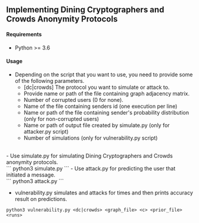 ## Implementing Dining Cryptographers and Crowds Anonymity Protocols ##

#### Requirements
* Python >= 3.6

#### Usage

- Depending on the script that you want to use, you need to provide some of the following parameters.
  - [dc|crowds]     The protocol you want to simulate or attack to.
  - <graph-file>    Provide name or path of the file containing graph adjacency matrix.
  - <c>             Number of corrupted users (0 for none).
  - <users-file>    Name of the file containing senders id (one execution per line)
  - <prior-file>    Name or path of the file containing sender's probability distribution (only for non-corrupted users)
  - <output-file>   Name or path of output file created by simulate.py (only for attacker.py script)
  - <runs>          Number of simulations (only for vulnerability.py script)
 <br />
- Use simulate.py for simulating Dining Cryptographers and Crowds anonymity protocols.<br />
 ```
 python3 simulate.py <dc|crowds> <graph_file> <c> <users_file> 
 ```
- Use attack.py for predicting the user that initiated a message.<br />
```
python3 attack.py <dc|crowds> <graph_file> <c> <prior_file> <output>  
```

- vulnerability.py simulates and attacks for <runs> times and then prints accuracy result on predictions.<br />
```
python3 vulnerability.py <dc|crowds> <graph_file> <c> <prior_file> <runs>
```
